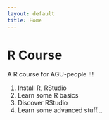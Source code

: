 ```yaml
---
layout: default
title: Home
---
```


# R Course

<p class="message">
  A R course for AGU-people !!!
</p>


1. Install R, RStudio 
2. Learn some R basics
3. Discover RStudio
4. Learn some advanced stuff...